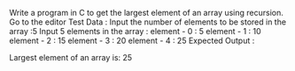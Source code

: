 Write a program in C to get the largest element of an array using recursion. Go to the editor
Test Data :
Input the number of elements to be stored in the array :5
Input 5 elements in the array :
element - 0 : 5
element - 1 : 10
element - 2 : 15
element - 3 : 20
element - 4 : 25
Expected Output :

Largest element of an array is: 25  
